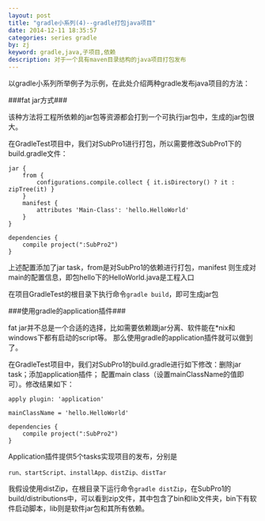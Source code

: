 ```yaml
---
layout: post
title: "gradle小系列(4)--gradle打包java项目"
date: 2014-12-11 18:35:57
categories: series gradle
by: zj
keyword: gradle,java,子项目,依赖
description: 对于一个具有maven目录结构的java项目打包发布
---
```

以gradle小系列所举例子为示例，在此处介绍两种gradle发布java项目的方法：

###fat jar方式###

该种方法将工程所依赖的jar包等资源都会打到一个可执行jar包中，生成的jar包很大。

在GradleTest项目中，我们对SubPro1进行打包，所以需要修改SubPro1下的build.gradle文件：
	
	jar {
		from { 
			configurations.compile.collect { it.isDirectory() ? it : zipTree(it) } 
		}
		manifest {
			attributes 'Main-Class': 'hello.HelloWorld'
		}
	}

	dependencies {
		compile project(":SubPro2")
	}

上述配置添加了jar task，from是对SubPro1的依赖进行打包，manifest 则生成对main的配置信息，即包hello下的HelloWorld.java是工程入口

在项目GradleTest的根目录下执行命令`gradle build`，即可生成jar包

###使用gradle的application插件###

fat jar并不总是一个合适的选择，比如需要依赖跟jar分离、软件能在*nix和windows下都有启动的script等。
那么使用gradle的application插件就可以做到了。

在GradleTest项目中，我们对SubPro1的build.gradle进行如下修改：删除jar task；添加application插件；
配置main class（设置mainClassName的值即可）。修改结果如下：

	apply plugin: 'application'

	mainClassName = 'hello.HelloWorld'

	dependencies {
		compile project(":SubPro2")
	}

Application插件提供5个tasks实现项目的发布，分别是

	run、startScript、installApp、distZip、distTar

我假设使用distZip，在根目录下运行命令`gradle distZip`，在SubPro1的build/distributions中，可以看到zip文件，其中包含了bin和lib文件夹，bin下有软件启动脚本，lib则是软件jar包和其所有依赖。
